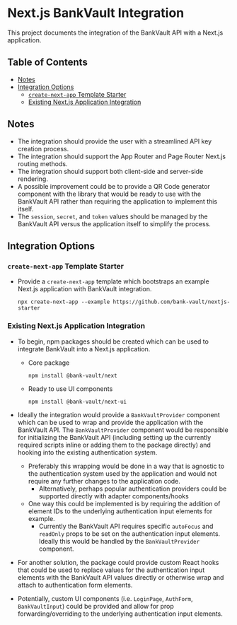 # Next.js BankVault Integration<!-- omit in toc -->

This project documents the integration of the BankVault API with a Next.js application.

## Table of Contents<!-- omit in toc -->

- [Notes](#notes)
- [Integration Options](#integration-options)
  - [`create-next-app` Template Starter](#create-next-app-template-starter)
  - [Existing Next.js Application Integration](#existing-nextjs-application-integration)

## Notes

- The integration should provide the user with a streamlined API key creation process.
- The integration should support the App Router and Page Router Next.js routing methods.
- The integration should support both client-side and server-side rendering.
- A possible improvement could be to provide a QR Code generator component with the library that would be ready to use with the BankVault API rather than requiring the application to implement this itself.
- The `session`, `secret`, and `token` values should be managed by the BankVault API versus the application itself to simplify the process.

## Integration Options

### `create-next-app` Template Starter

- Provide a `create-next-app` template which bootstraps an example Next.js application with BankVault integration.

  ```shell
  npx create-next-app --example https://github.com/bank-vault/nextjs-starter
  ```

### Existing Next.js Application Integration

- To begin, npm packages should be created which can be used to integrate BankVault into a Next.js application.

  - Core package

    ```shell
    npm install @bank-vault/next
    ```

  - Ready to use UI components

    ```shell
    npm install @bank-vault/next-ui
    ```

- Ideally the integration would provide a `BankVaultProvider` component which can be used to wrap and provide the application with the BankVault API. The `BankVaultProvider` component would be responsible for initializing the BankVault API (including setting up the currently required scripts inline or adding them to the package directly) and hooking into the existing authentication system.

  - Preferably this wrapping would be done in a way that is agnostic to the authentication system used by the application and would not require any further changes to the application code.
    - Alternatively, perhaps popular authentication providers could be supported directly with adapter components/hooks
  - One way this could be implemented is by requiring the addition of element IDs to the underlying authentication input elements for example.
    - Currently the BankVault API requires specific `autoFocus` and `readOnly` props to be set on the authentication input elements. Ideally this would be handled by the `BankVaultProvider` component.

- For another solution, the package could provide custom React hooks that could be used to replace values for the authentication input elements with the BankVault API values directly or otherwise wrap and attach to authentication form elements.
- Potentially, custom UI components (i.e. `LoginPage`, `AuthForm`, `BankVaultInput`) could be provided and allow for prop forwarding/overriding to the underlying authentication input elements.
